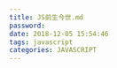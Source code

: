 ```yaml
---
title: JS前生今世.md
password: 
date: 2018-12-05 15:54:46
tags: javascript
categories: JAVASCRIPT
---
```

